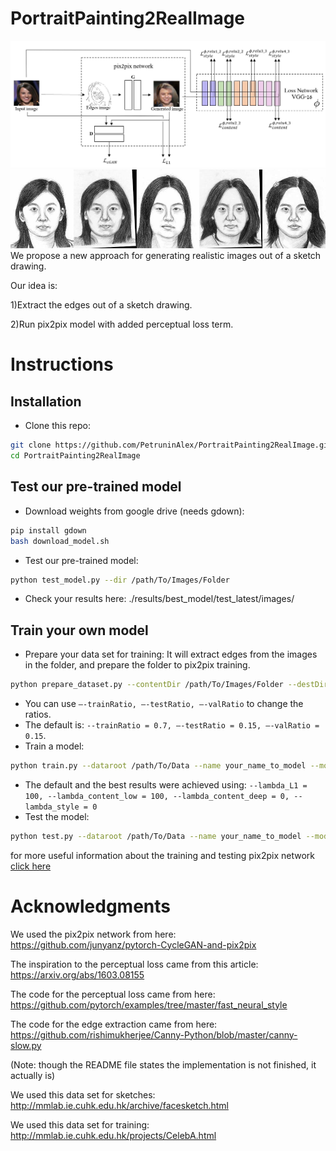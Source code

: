 # PortraitPainting2RealImage
<img src='images/model_image.JPG'>
<img src='images/generated_images.gif'>
We propose a new approach for generating realistic images out of a sketch drawing.

Our idea is:

1)Extract the edges out of a sketch drawing.

2)Run pix2pix model with added perceptual loss term.

# Instructions
## Installation
- Clone this repo:
```bash
git clone https://github.com/PetruninAlex/PortraitPainting2RealImage.git
cd PortraitPainting2RealImage
```
## Test our pre-trained model
- Download weights from google drive (needs gdown): 
```bash
pip install gdown
bash download_model.sh
```
- Test our pre-trained model:
```bash
python test_model.py --dir /path/To/Images/Folder
```
- Check your results here: ./results/best_model/test_latest/images/
## Train your own model
- Prepare your data set for training:
It will extract edges from the images in the folder, and prepare the folder to pix2pix training.
```bash
python prepare_dataset.py --contentDir /path/To/Images/Folder --destDir /path/To/Save 
```
- You can use `—-trainRatio, —-testRatio, —-valRatio` to change the ratios. 
- The default is: `--trainRatio = 0.7, —-testRatio = 0.15, —-valRatio = 0.15`.
- Train a model:
```bash
python train.py --dataroot /path/To/Data --name your_name_to_model --model pix2pix --direction BtoA --lambda_L1 lambda_l1 --lambda_content_low lambda_content_low --lambda_content_deep lambda_content_deep --lambda_style lambda_style
```
- The default and the best results were achieved using: `--lambda_L1 = 100, --lambda_content_low = 100, --lambda_content_deep = 0, --lambda_style = 0`
- Test the model:
```bash
python test.py --dataroot /path/To/Data --name your_name_to_model --model pix2pix --direction BtoA
```
for more useful information about the training and testing pix2pix network [click here](https://github.com/junyanz/pytorch-CycleGAN-and-pix2pix/blob/master/docs/tips.md)
# Acknowledgments
We used the pix2pix network from here: https://github.com/junyanz/pytorch-CycleGAN-and-pix2pix

The inspiration to the perceptual loss came from this article: https://arxiv.org/abs/1603.08155

The code for the perceptual loss came from here: https://github.com/pytorch/examples/tree/master/fast_neural_style

The code for the edge extraction came from here: https://github.com/rishimukherjee/Canny-Python/blob/master/canny-slow.py

(Note: though the README file states the implementation is not finished, it actually is)

We used this data set for sketches: http://mmlab.ie.cuhk.edu.hk/archive/facesketch.html

We used this data set for training: http://mmlab.ie.cuhk.edu.hk/projects/CelebA.html
